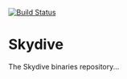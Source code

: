[![Build Status](https://travis-ci.org/skydive-project/skydive.png)](https://travis-ci.org/skydive-project/skydive)

# Skydive
The Skydive binaries repository...
